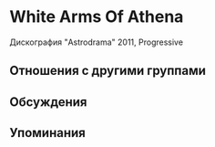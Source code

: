 # White Arms Of Athena

Дискография
"Astrodrama" 2011, Progressive

## Отношения с другими группами


## Обсуждения


## Упоминания

